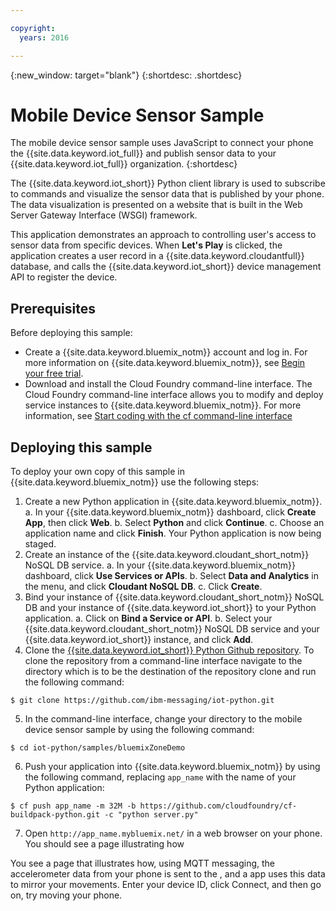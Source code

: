 ```yaml
---

copyright:
  years: 2016

---
```


{:new_window: target="blank"}
{:shortdesc: .shortdesc}

# Mobile Device Sensor Sample

The mobile device sensor sample uses JavaScript to connect your phone the {{site.data.keyword.iot_full}} and publish sensor data to your {{site.data.keyword.iot_full}} organization.
{:shortdesc}

The {{site.data.keyword.iot_short}} Python client library is used to subscribe to commands and visualize the sensor data that is published by your phone. The data visualization is presented on a website that is built in the Web Server Gateway Interface (WSGI) framework.

This application demonstrates an approach to controlling user's access to sensor data from specific devices. When **Let's Play** is clicked, the application creates a user record in a {{site.data.keyword.cloudantfull}} database, and calls the {{site.data.keyword.iot_short}} device management API to register the device.

## Prerequisites

Before deploying this sample:

- Create a {{site.data.keyword.bluemix_notm}} account and log in. For more information on {{site.data.keyword.bluemix_notm}}, see [Begin your free trial](https://apps.admin.ibmcloud.com/manage/trial/bluemix.html).
- Download and install the Cloud Foundry command-line interface. The Cloud Foundry command-line interface allows you to modify and deploy service instances to {{site.data.keyword.bluemix_notm}}. For more information, see [Start coding with the cf command-line interface](https://www.ng.bluemix.net/docs/#starters/install_cli.html)

## Deploying this sample

To deploy your own copy of this sample in {{site.data.keyword.bluemix_notm}} use the following steps:

1. Create a new Python application in {{site.data.keyword.bluemix_notm}}.
  a. In your {{site.data.keyword.bluemix_notm}} dashboard, click **Create App**, then click **Web**.
  b. Select **Python** and click **Continue**.
  c. Choose an application name and click **Finish**.
  Your Python application is now being staged.
2. Create an instance of the {{site.data.keyword.cloudant_short_notm}} NoSQL DB service.
  a. In your {{site.data.keyword.bluemix_notm}} dashboard, click **Use Services or APIs**.
  b. Select **Data and Analytics** in the menu, and click **Cloudant NoSQL DB**.
  c. Click **Create**.
3. Bind your instance of {{site.data.keyword.cloudant_short_notm}} NoSQL DB and your instance of {{site.data.keyword.iot_short}} to your Python application.
  a. Click on **Bind a Service or API**.
  b. Select your {{site.data.keyword.cloudant_short_notm}} NoSQL DB service and your {{site.data.keyword.iot_short}} instance, and click **Add**.
4. Clone the [{{site.data.keyword.iot_short}} Python Github repository](https://github.com/ibm-messaging/iot-python.git). To clone the repository from a command-line interface navigate to the directory which is to be the destination of the repository clone and run the following command:
```
$ git clone https://github.com/ibm-messaging/iot-python.git
```
5. In the command-line interface, change your directory to the mobile device sensor sample by using the following command:
```
$ cd iot-python/samples/bluemixZoneDemo
```
6. Push your application into {{site.data.keyword.bluemix_notm}} by using the following command, replacing `app_name` with the name of your Python application:
```
$ cf push app_name -m 32M -b https://github.com/cloudfoundry/cf-buildpack-python.git -c "python server.py"
```
7. Open `http://app_name.mybluemix.net/` in a web browser on your phone. You should see a page illustrating how

You see a page that illustrates how, using MQTT messaging, the accelerometer data from your
phone is sent to the <keyword conref="cloudoeconrefs.dita#cloudoeconrefs/iot_short"/>, and a
<keyword conref="cloudoeconrefs.dita#cloudoeconrefs/bluemix_short"/> app uses this data to mirror
your movements. Enter your device ID, click <uicontrol>Connect</uicontrol>, and then go on, try
moving your phone.
